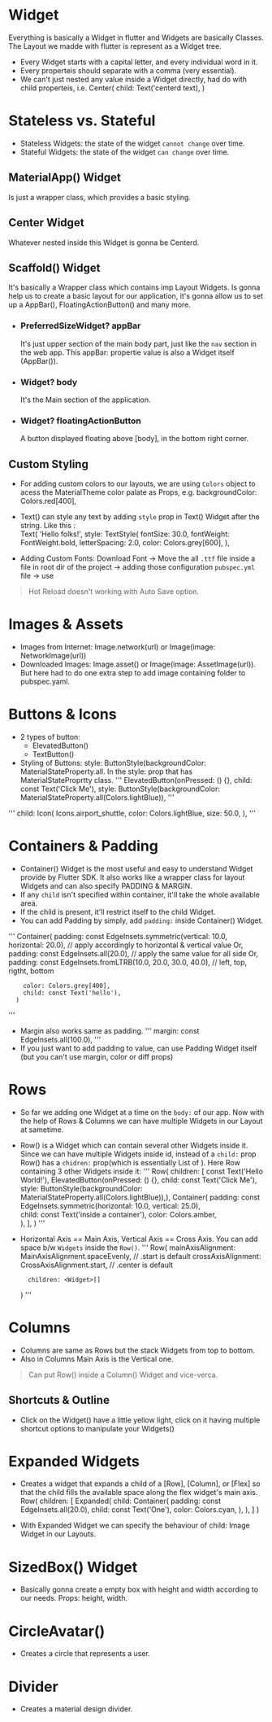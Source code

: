 # Widget
Everything is basically a Widget in flutter and Widgets are basically Classes. The Layout we madde with flutter is represent as a Widget tree.

- Every Widget starts with a capital letter, and every individual word in it.
- Every properteis should separate with a comma (very essential).
- We can't just nested any value inside a Widget directly, had do with child properteis, i.e. Center( child: Text('centerd text), )

# Stateless vs. Stateful
- Stateless Widgets: the state of the widget `cannot change` over time. 
- Stateful Widgets: the state of the widget `can change` over time.


## MaterialApp() Widget
Is just a wrapper class, which provides a basic styling.

## Center Widget
Whatever nested inside this Widget is gonna be Centerd.

## Scaffold() Widget
It's basically a Wrapper class which contains imp Layout Widgets.
Is gonna help us to create a basic layout for our application, it's gonna allow us to set up a AppBar(), FloatingActionButton() and many more. 
- ### PreferredSizeWidget? appBar
    It's just upper section of the main body part, just like the `nav` section in the web app.
    This appBar: propertie value is also a Widget itself (AppBar()).
- ### Widget? body
    It's the Main section of the application.
- ### Widget? floatingActionButton
    A button displayed floating above [body], in the bottom right corner.


## Custom Styling 
- For adding custom colors to our layouts, we are using `Colors` object to acess the MaterialTheme color palate as Props, e.g. backgroundColor: Colors.red[400],
- Text() can style any text by adding `style` prop in Text() Widget after the string. Like this :   
        Text(
         'Hello folks!',
          style: TextStyle(
          fontSize: 30.0,
          fontWeight: FontWeight.bold,
          letterSpacing: 2.0,
          color: Colors.grey[600],
        ),

- Adding Custom Fonts: Download Font -> Move the all `.ttf` file inside a file in root dir of the project -> adding those configuration `pubspec.yml` file -> use 



> Hot Reload doesn't working with Auto Save option.

# Images & Assets
- Images from Internet: Image.network(url) or Image(image: NetworkImage(url))
- Downloaded Images: Image.asset() or Image(image: AssetImage(url)). But here had to do one extra step to add image containing folder to pubspec.yaml.

# Buttons & Icons
- 2 types of button: 
    - ElevatedButton()
    - TextButton()
- Styling of Buttons: style: ButtonStyle(backgroundColor: MaterialStateProperty.all<Color>. In the style: prop that has MaterialStateProprtty class.
''' ElevatedButton(onPressed: () {}, child: const Text('Click Me'), style: ButtonStyle(backgroundColor: MaterialStateProperty.all(Colors.lightBlue)),
'''

'''
child: Icon(
        Icons.airport_shuttle,
        color: Colors.lightBlue,
        size: 50.0,
      ),
'''

# Containers & Padding
- Container() Widget is the most useful and easy to understand Widget provide by Flutter SDK. It also works like a wrapper class for layout Widgets and can also specify PADDING & MARGIN.
- If any `child` isn't specified within container, it'll take the whole available area. 
- If the child is present, it'll restrict itself to the child Widget.
- You can add Padding by simply, add `padding:` inside Container() Widget.

'''
 Container(
        padding: const EdgeInsets.symmetric(vertical: 10.0, horizontal: 20.0), // apply accordingly to horizontal & vertical value
        Or, 
        padding: const EdgeInsets.all(20.0), // apply the same value for all side
        Or,
        padding: const EdgeInsets.fromLTRB(10.0, 20.0, 30.0, 40.0), // left, top, rigtht, bottom

        color: Colors.grey[400],
        child: const Text('hello'),
      )
'''
- Margin also works same as padding.
'''
margin: const EdgeInsets.all(100.0),
'''
- If you just want to add padding to value, can use Padding Widget itself (but you can't use margin, color or diff props)

# Rows
- So far we adding one Widget at a time on the `body:` of our app. Now with the help of Rows & Columns we can have multiple Widgets in our Layout at sametime.
- Row() is a Widget which can contain several other Widgets inside it. Since we can have multiple Widgets inside id, instead of a `child:` prop Row() has a `chidren:` prop(which is essentially List of <Widgets>). Here Row containing 3 other Widgets inside it:
'''
 Row(
        children: [
          const Text('Hello World!'),
          ElevatedButton(onPressed: () {}, child: const Text('Click Me'), style: ButtonStyle(backgroundColor: MaterialStateProperty.all(Colors.lightBlue)),),
          Container(
            padding: const EdgeInsets.symmetric(horizontal: 10.0, vertical: 25.0),  
            child: const Text('inside a container'),
            color: Colors.amber,  
          ),
        ],
      )
'''

- Horizontal Axis == Main Axis, Vertical Axis == Cross Axis. You can add space b/w `Widgets` inside the `Row()`.
'''
Row(
        mainAxisAlignment: MainAxisAlignment.spaceEvenly, // .start is default
        crossAxisAlignment: CrossAxisAlignment.start, // .center is default

        children: <Widget>[]
    )
''' 

# Columns
- Columns are same as Rows but the stack Widgets from top to bottom.
- Also in Columns Main Axis is the Vertical one.

> Can put Row() inside a Column() Widget and vice-verca.

## Shortcuts & Outline
- Click on the Widget() have a little yellow light, click on it having multiple shortcut options to manipulate your Widgets()

# Expanded Widgets
- Creates a widget that expands a child of a [Row], [Column], or [Flex] so that the child fills the available space along the flex widget's main axis.
    Row(
        children: [
          Expanded(
            child: Container(
              padding: const EdgeInsets.all(20.0),
              child: const Text('One'),
              color: Colors.cyan,
            ),
          ),
        ]
    )

- With Expanded Widget we can specify the behaviour of child: Image Widget in our Layouts.

# SizedBox() Widget
- Basically gonna create a empty box with height and width according to our needs. Props: height, width.

# CircleAvatar()
- Creates a circle that represents a user.

# Divider
- Creates a material design divider.